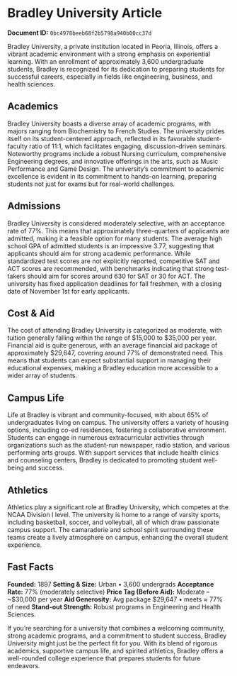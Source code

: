 # Bradley University Article

**Document ID:** `0bc4978beeb68f2b5798a940b00cc37d`

Bradley University, a private institution located in Peoria, Illinois, offers a vibrant academic environment with a strong emphasis on experiential learning. With an enrollment of approximately 3,600 undergraduate students, Bradley is recognized for its dedication to preparing students for successful careers, especially in fields like engineering, business, and health sciences.

## Academics
Bradley University boasts a diverse array of academic programs, with majors ranging from Biochemistry to French Studies. The university prides itself on its student-centered approach, reflected in its favorable student-faculty ratio of 11:1, which facilitates engaging, discussion-driven seminars. Noteworthy programs include a robust Nursing curriculum, comprehensive Engineering degrees, and innovative offerings in the arts, such as Music Performance and Game Design. The university’s commitment to academic excellence is evident in its commitment to hands-on learning, preparing students not just for exams but for real-world challenges.

## Admissions
Bradley University is considered moderately selective, with an acceptance rate of 77%. This means that approximately three-quarters of applicants are admitted, making it a feasible option for many students. The average high school GPA of admitted students is an impressive 3.77, suggesting that applicants should aim for strong academic performance. While standardized test scores are not explicitly reported, competitive SAT and ACT scores are recommended, with benchmarks indicating that strong test-takers should aim for scores around 630 for SAT or 30 for ACT. The university has fixed application deadlines for fall freshmen, with a closing date of November 1st for early applicants.

## Cost & Aid
The cost of attending Bradley University is categorized as moderate, with tuition generally falling within the range of $15,000 to $35,000 per year. Financial aid is quite generous, with an average financial aid package of approximately $29,647, covering around 77% of demonstrated need. This means that students can expect substantial support in managing their educational expenses, making a Bradley education more accessible to a wider array of students.

## Campus Life
Life at Bradley is vibrant and community-focused, with about 65% of undergraduates living on campus. The university offers a variety of housing options, including co-ed residences, fostering a collaborative environment. Students can engage in numerous extracurricular activities through organizations such as the student-run newspaper, radio station, and various performing arts groups. With support services that include health clinics and counseling centers, Bradley is dedicated to promoting student well-being and success.

## Athletics
Athletics play a significant role at Bradley University, which competes at the NCAA Division I level. The university is home to a range of varsity sports, including basketball, soccer, and volleyball, all of which draw passionate campus support. The camaraderie and school spirit surrounding these teams create a lively atmosphere on campus, enhancing the overall student experience.

## Fast Facts
**Founded:** 1897
**Setting & Size:** Urban • 3,600 undergrads
**Acceptance Rate:** 77% (moderately selective)
**Price Tag (Before Aid):** Moderate – ~$30,000 per year
**Aid Generosity:** Avg package $29,647 • meets ≈ 77% of need
**Stand-out Strength:** Robust programs in Engineering and Health Sciences.

If you’re searching for a university that combines a welcoming community, strong academic programs, and a commitment to student success, Bradley University might just be the perfect fit for you. With its blend of rigorous academics, supportive campus life, and spirited athletics, Bradley offers a well-rounded college experience that prepares students for future endeavors.
